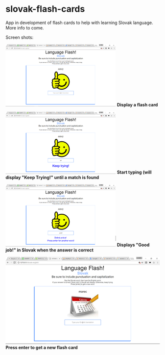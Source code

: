# slovak-flash-cards
App in development of flash cards to help with learning Slovak language. More info to come.

Screen shots:

![app screen shot 1](https://github.com/rijarobinson/slovak-flash-cards/blob/master/lang-sshots/app-scr-01.png "App Screen Shot 1")
**Display a flash card**

![app screen shot 2](https://github.com/rijarobinson/slovak-flash-cards/blob/master/lang-sshots/app-scr-02.png "App Screen Shot 2")
**Start typing (will display "Keep Trying!" until a match is found**

![app screen shot 3](https://github.com/rijarobinson/slovak-flash-cards/blob/master/lang-sshots/app-scr-03.png "App Screen Shot 3")
**Displays "Good job!" in Slovak when the answer is correct**

![app screen shot 4](https://github.com/rijarobinson/slovak-flash-cards/blob/master/lang-sshots/app-scr-04.png "App Screen Shot 4")
**Press enter to get a new flash card**
